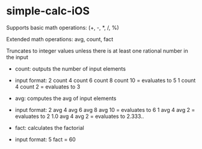 # simple-calc-iOS

Supports basic math operations: (+, -, *, /, %)

Extended math operations: avg, count, fact

Truncates to integer values unless there is at least one rational number in the input

- count: outputs the number of input elements
- input format:
  2 count 4 count 6 count 8 count 10 = evaluates to 5
  1 count 4 count 2 = evaluates to 3
  
- avg: computes the avg of input elements
- input format:
  2 avg 4 avg 6 avg 8 avg 10 = evaluates to 6
  1 avg 4 avg 2 = evaluates to 2
  1.0 avg 4 avg 2 = evaluates to 2.333..
  
- fact: calculates the factorial
- input format:
  5 fact = 60
